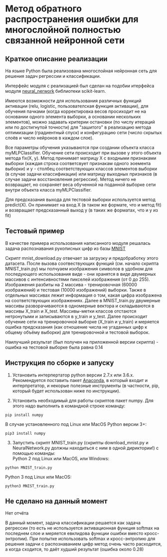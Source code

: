 # Метод обратного распространения ошибки для многослойной полностью связанной нейронной сети
## Краткое описание реализации
На языке Python была реализована многослойная нейронная сеть для решения задач регрессии и классификации.  

Интерфейс модуля с реализацией был сделан на подобии итерфейса модуля [neural_nerwork](http://scikit-learn.org/stable/modules/classes.html#module-sklearn.neural_network "neural_network module") библиотеки scikit-learn. 

Имеются возможности для использования различных функций активации (relu, logistic, пользователская функция активации), для обучения пачками (когда корректировка весов просиходит не на основании одного элемента выборки, а основании нескольких элементов), можно задавать критерии остановки (по числу итераций или по достигнутой точности) для "зашитого" в реализацию метода оптимизации (градиентный спуск) и конфигурацию сети (число скрытых слоёв и число нейронов в каждом слое).  

Все параметры обучения указываются при создании объекта класса myMLPClassifier. Обучение сети происходит при вызове у этого объекта метода fix(X, y). Метод принимает матрицу X с входными признаками выборки (каждая строка соответсвует признакам одного эоемента выборки) и y - столбец соответствующих классов элементов выборки (в случае задачи классификации) или матрицу выходных признаков (в случае задачи восстановления регрессии). Метод ничего не возвращает, но сохраняет веса обученной на поданной выборке сети внутри объекта класса myMLPClassifier.  

Для предсказания выхода для тестовой выборки используется метод predict(X). Он принимает на вход X (в таком же формате, что и метод fit) и возвращает предсказанный выход y (в таких же форматах, что и y из fit)

## Тестовый пример
В качестве примера использования написанного модуля решалась задача распознавания рукописных цифр из базы [MNIST](http://yann.lecun.com/exdb/mnist/ "MNIST dataset")

Скрипт mnist_download.py отвечает за загрузку и предобработку этого датасета. После вызова соотвествующих функций (см. начало скрипта MNIST_train.py) мы полчуаем изображения символов в удобном для последующего использования виде - они хранятся в виде двумерных массивов с интенсивностями пикселей изображения (от 0 до 255). Изображения разбиты на 2 массива - тренировочная (60000 изображений) и тестовая (10000 изображений) выборки. Также в отдельных массивах лежит информация о том, какая цифра изображена на соответствующих изображениях.  Далее в MNIST_train.py двумерные массивы разворачиваются в одномерные вектора и складываются в массивы X_train и X_test. Массивы-метки классов отстаются нетронутыми и записываются в y_train и y_test. Далее происходит обучение сети на тренировочной выборке (X_train и y_train) и меряется ошибка предсказания (как отношение числа не угаданных цифр к общему объёму выборки) для тренировочной и тестовой выборок.

Наилучший результат (был получен на приложенной версии скрипта) - ошибка на тестовой выборке была равна 0.14

## Инструкция по сборке и запуску

1. Установить интерпертатор python версии 2.7.x или 3.6.x. Рекомендуется поставить пакет [Anaconda](https://www.anaconda.com/download/ "Download Anaconda"), в который входит и интерпретатор, и некорые полезные инструменты (в частности, pip, который будет использован ниже по инструкции).

2. Установить необходимый для работы скриптов пакет numpy. Для этого надо выполнить в командной строке команду:
<pre><code>pip install numpy
</code></pre>
В случае установленного под Linux или MacOS Python версии 3+:
<pre><code>pip3 install numpy
</code></pre>

3. Запустить скрипт MNIST_train.py (скрипты download_mnist.py и NeuralNetwork.py должны находиться с ним в одной дириктории!) с помощью команды:  
Python 2 под Linux или MacOS, или Windows:
<pre><code>python MNIST_train.py
</code></pre>
Python 3 под Linux или MacOS:
<pre><code>python3 MNIST_train.py
</code></pre>

## Не сделано на данный момент

Нет отчёта  

В данный момент, задача классификации решается как задача регрессии (то есть не используется активационная функция softmax на последнем  слое и меряется евклидова функции ошибки вместо кросс-энтропии). При попытке использовать softmax и кросс-энтропию для решения задачи с распознаванием цифр метод очень часто расходится, а когда сходится, то даёт худший результат (ошибка около 0.28)
